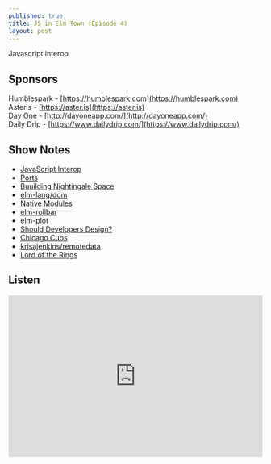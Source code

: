 ```yaml
---
published: true
title: JS in Elm Town (Episode 4)
layout: post
---
```

Javascript interop

## Sponsors

Humblespark - [https://humblespark.com](https://humblespark.com)  
Asteris - [https://aster.is](https://aster.is)  
Day One - [http://dayoneapp.com/](http://dayoneapp.com/)  
Daily Drip - [https://www.dailydrip.com/](https://www.dailydrip.com/)  

## Show Notes

- [JavaScript Interop](http://elm-lang.org:1234/guide/interop)
- [Ports](http://elm-lang.org:1234/guide/interop#ports)
- [Buuilding Nightingale Space](https://www.youtube.com/watch?v=lPXVfqwYmEA&list=PLglJM3BYAMPH2zuz1nbKHQyeawE4SN0Cd&index=10)
- [elm-lang/dom](https://github.com/elm-lang/dom)
- [Native Modules](https://github.com/NoRedInk/take-home/wiki/Writing-your-first-Elm-Native-module)
- [elm-rollbar](https://github.com/NoRedInk/elm-rollbar)
- [elm-plot](https://terezka.github.io/elm-plot/)
- [Should Developers Design?](http://hanselminutes.com/551/should-developers-design-with-iheanyi-ekechukwu)
- [Chicago Cubs](http://m.mlb.com/news/article/207938228/chicago-cubs-win-2016-world-series/)
- [krisajenkins/remotedata](https://github.com/krisajenkins/remotedata)
- [Lord of the Rings](https://en.wikipedia.org/wiki/The_Lord_of_the_Rings)


## Listen

<iframe src="https://cast.rocks/player/6039/JS-in-Elm-Town---Episode-4.mp3?episodeTitle=JS%20in%20Elm%20Town%20-%20Episode%204&podcastTitle=Elm%20Town&episodeDate=November%207th%2C%202016&imageURL=https%3A%2F%2Fcast.rocks%2Fhosting%2F6039%2Ffeeds%2F8YSE5.jpg&itunesLink=https%3A%2F%2Fitunes.apple.com%2Fus%2Fpodcast%2Felm-town%2Fid1158047037%3Fmt%3D2" style="border: none; min-height: 265px; max-height: 320px; max-width: 558px; min-width: 270px; width: 100%; height: 100%;" scrollbars="no"></iframe>
